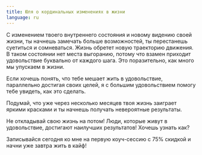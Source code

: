 ```yaml
---
title: Юля о кординальных изменениях в жизни
language: ru
---
```


<p>С изменением твоего внутреннего состояния и новому видению своей жизни, ты
начнешь замечать больше возможностей, ты перестанешь суетиться и сомневаться.
Жизнь обретет новую траекторию движения. В таком состоянии нет места выгоранию,
потому что взамен приходит удовольствие буквально от каждого шага. Это
поразительно, как много мы упускаем в жизни.</p>

<p>Если хочешь понять, что тебе мешает жить в удовольствие, параллельно достигая
своих целей, я с большим удовольствием помогу тебе увидеть, как это сделать.</p>

<p>Подумай, что уже через несколько месяцев твоя жизнь заиграет яркими красками и
ты начнешь получать невероятные результаты.</p>

<p>Не откладывай свою жизнь на потом! Люди, которые живут в удовольствие, достигают
наилучших результатов! Хочешь узнать как?</p>

 <span class='text-change'>Записывайся сегодня ко мне на первую коуч-сессию с 75% скидкой и начни уже завтра жить в кайф!</span>       